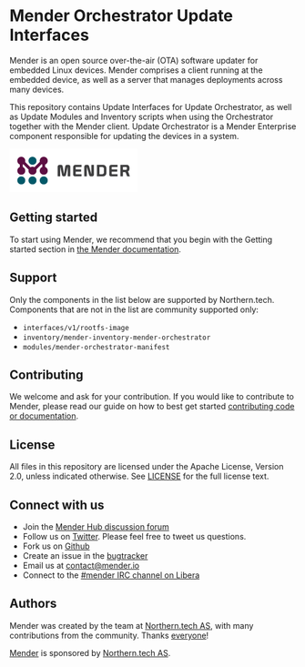 Mender Orchestrator Update Interfaces
=====================================

Mender is an open source over-the-air (OTA) software updater for embedded Linux devices. Mender
comprises a client running at the embedded device, as well as a server that manages deployments
across many devices.

This repository contains Update Interfaces for Update Orchestrator, as well as Update Modules and
Inventory scripts when using the Orchestrator together with the Mender client. Update Orchestrator
is a Mender Enterprise component responsible for updating the devices in a system.

![Mender logo](https://github.com/mendersoftware/mender/raw/master/mender_logo.png)

## Getting started

To start using Mender, we recommend that you begin with the Getting started section in [the Mender
documentation](https://docs.mender.io/).

## Support

Only the components in the list below are supported by Northern.tech. Components that are not in the
list are community supported only:

* `interfaces/v1/rootfs-image`
* `inventory/mender-inventory-mender-orchestrator`
* `modules/mender-orchestrator-manifest`

## Contributing

We welcome and ask for your contribution. If you would like to contribute to Mender, please read our
guide on how to best get started [contributing code or
documentation](https://github.com/mendersoftware/mender/blob/master/CONTRIBUTING.md).

## License

All files in this repository are licensed under the Apache License, Version 2.0, unless indicated
otherwise. See
[LICENSE](https://github.com/mendersoftware/mender-orchestrator-update-interfaces/blob/master/LICENSE)
for the full license text.

## Connect with us

* Join the [Mender Hub discussion forum](https://hub.mender.io)
* Follow us on [Twitter](https://twitter.com/mender_io). Please feel free to tweet us questions.
* Fork us on [Github](https://github.com/mendersoftware)
* Create an issue in the [bugtracker](https://northerntech.atlassian.net/projects/MEN)
* Email us at [contact@mender.io](mailto:contact@mender.io)
* Connect to the [#mender IRC channel on Libera](https://web.libera.chat/?#mender)


## Authors

Mender was created by the team at [Northern.tech AS](https://northern.tech), with many contributions
from the community. Thanks [everyone](https://github.com/mendersoftware/mender/graphs/contributors)!

[Mender](https://mender.io) is sponsored by [Northern.tech AS](https://northern.tech).
